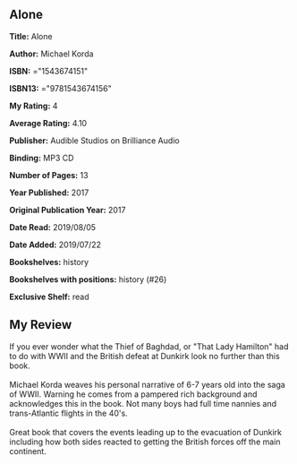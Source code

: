 ## Alone

**Title:** Alone

**Author:** Michael Korda

**ISBN:** ="1543674151"

**ISBN13:** ="9781543674156"

**My Rating:** 4

**Average Rating:** 4.10

**Publisher:** Audible Studios on Brilliance Audio

**Binding:** MP3 CD

**Number of Pages:** 13

**Year Published:** 2017

**Original Publication Year:** 2017

**Date Read:** 2019/08/05

**Date Added:** 2019/07/22

**Bookshelves:** history

**Bookshelves with positions:** history (#26)

**Exclusive Shelf:** read


## My Review

If you ever wonder what the Thief of Baghdad, or "That Lady Hamilton" had to do with WWII and the British defeat at Dunkirk look no further than this book.<br/><br/>Michael Korda weaves his personal narrative of 6-7 years old into the saga of WWII. Warning he comes from a pampered rich background and acknowledges this in the book. Not many boys had full time nannies and trans-Atlantic flights in the 40's.<br/><br/>Great book that covers the events leading up to the evacuation of Dunkirk including how both sides reacted to getting the British forces off the main continent.
